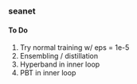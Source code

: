### seanet

#### To Do

1) Try normal training w/ eps = 1e-5
2) Ensembling / distillation
3) Hyperband in inner loop
4) PBT in inner loop